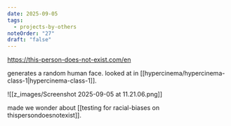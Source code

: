 ```yaml
---
date: 2025-09-05
tags:
  - projects-by-others
noteOrder: "27"
draft: "false"
---
```

https://this-person-does-not-exist.com/en

generates a random human face. looked at in [[hypercinema/hypercinema-class-1|hypercinema-class-1]]. 

![[z_images/Screenshot 2025-09-05 at 11.21.06.png]]

made we wonder about [[testing for racial-biases on thispersondoesnotexist]]. 